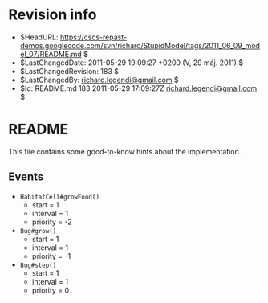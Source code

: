 # Revision info #
* $HeadURL: https://cscs-repast-demos.googlecode.com/svn/richard/StupidModel/tags/2011_06_09_model_07/README.md $
* $LastChangedDate: 2011-05-29 19:09:27 +0200 (V, 29 máj. 2011) $
* $LastChangedRevision: 183 $
* $LastChangedBy: richard.legendi@gmail.com $
* $Id: README.md 183 2011-05-29 17:09:27Z richard.legendi@gmail.com $

# README #
This file contains some good-to-know hints about the implementation.

## Events ##

* `HabitatCell#growFood()`
	* start = 1
	* interval = 1
	* priority = -2
* `Bug#grow()`
	* start = 1
	* interval = 1
	* priority = -1
* `Bug#step()`
	* start = 1
	* interval = 1
	* priority = 0
